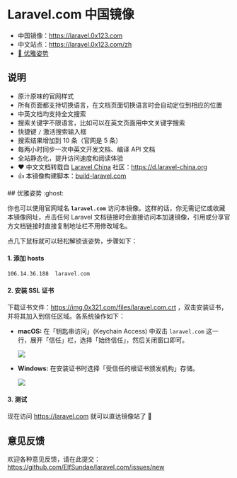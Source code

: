 # Laravel.com 中国镜像

- 中国镜像：https://laravel.0x123.com
- 中文站点：https://laravel.0x123.com/zh
- [:ghost: 优雅姿势](#elegant-way)

## 说明

- 原汁原味的官网样式
- 所有页面都支持切换语言，在文档页面切换语言时会自动定位到相应的位置
- 中英文档均支持全文搜索
- 搜索关键字不限语言，比如可以在英文页面用中文关键字搜索
- 快捷键 `/` 激活搜索输入框
- 搜索结果增加到 10 条（官网是 5 条）
- 每两小时同步一次中英文开发文档、编译 API 文档
- 全站静态化，提升访问速度和阅读体验
- :heart: 中文文档转载自 [Laravel China](https://laravel-china.org) 社区：https://d.laravel-china.org
- :+1: 本镜像构建脚本：[build-laravel.com](https://github.com/ElfSundae/build-laravel.com)

<a name="elegant-way">
## 优雅姿势 :ghost:

你也可以使用官网域名 **`laravel.com`** 访问本镜像。这样的话，你无需记忆或收藏本镜像网址，点击任何 Laravel 文档链接时会直接访问本加速镜像，引用或分享官方文档链接时直接复制地址栏不用修改域名。

点几下鼠标就可以轻松解锁该姿势，步骤如下：

#### 1. 添加 hosts

```
106.14.36.188  laravel.com
```

#### 2. 安装 SSL 证书

下载证书文件：https://img.0x321.com/files/laravel.com.crt ，双击安装证书，并将其加入到信任区域。各系统操作如下：

- **macOS:** 在「钥匙串访问」(Keychain Access) 中双击 `laravel.com` 这一行，展开「信任」栏，选择「始终信任」，然后关闭窗口即可。

    ![](https://img.0x321.com/images/laravel-com-mirror/install-cert-macos.png)

- **Windows:** 在安装证书时选择「受信任的根证书颁发机构」存储。

    ![](https://img.0x321.com/images/laravel-com-mirror/install-cert-windows.png)

#### 3. 测试

现在访问 https://laravel.com 就可以直达镜像站了 :tada:

## 意见反馈

欢迎各种意见反馈，请在此提交：https://github.com/ElfSundae/laravel.com/issues/new
